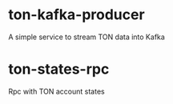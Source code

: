 # ton-kafka-producer

A simple service to stream TON data into Kafka

# ton-states-rpc

Rpc with TON account states